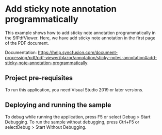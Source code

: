 # Add sticky note annotation programmatically
This example shows how to add sticky note annotation programmatically in the SfPdfViewer. Here, we have add sticky note annotation in the first page of the PDF document.

Documentation: https://help.syncfusion.com/document-processing/pdf/pdf-viewer/blazor/annotation/sticky-notes-annotation#add-sticky-note-annotation-programmatically

## Project pre-requisites
To run this application, you need Visual Studio 2019 or later versions.

## Deploying and running the sample
To debug while running the application, press F5 or select Debug > Start Debugging. To run the sample without debugging, press Ctrl+F5 or selectDebug > Start Without Debugging.